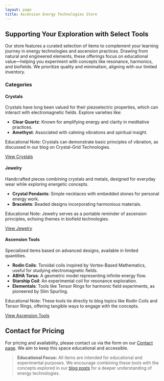 ```yaml
---
layout: page
title: Ascension Energy Technologies Store
---
```


<!-- Removed duplicate H1 to resolve MD025 error -->

## Supporting Your Exploration with Select Tools

Our store features a curated selection of items to complement your learning journey in energy technologies and ascension practices. Drawing from natural and engineered elements, these offerings focus on educational value—helping you experiment with concepts like resonance, harmonics, and biofields. We prioritize quality and minimalism, aligning with our limited inventory.

### Categories

#### Crystals

Crystals have long been valued for their piezoelectric properties, which can interact with electromagnetic fields. Explore varieties like:

- **Clear Quartz**: Known for amplifying energy and clarity in meditative practices.
- **Amethyst**: Associated with calming vibrations and spiritual insight.

Educational Note: Crystals can demonstrate basic principles of vibration, as discussed in our blog on Crystal-Grid Technologies.

[View Crystals](/store/crystals)

#### Jewelry

Handcrafted pieces combining crystals and metals, designed for everyday wear while exploring energetic concepts.

- **Crystal Pendants**: Simple necklaces with embedded stones for personal energy work.
- **Bracelets**: Beaded designs incorporating harmonious materials.

Educational Note: Jewelry serves as a portable reminder of ascension principles, echoing themes in biofield technologies.

[View Jewelry](/store/jewelry)

#### Ascension Tools

Specialized items based on advanced designs, available in limited quantities.

- **Rodin Coils**: Toroidal coils inspired by Vortex-Based Mathematics, useful for studying electromagnetic fields.
- **ABHA Torus**: A geometric model representing infinite energy flow.
- **Starship Coil**: An experimental coil for resonance exploration.
- **Elementals**: Tools like Tensor Rings for harmonic field experiments, as pioneered by Slim Spurling.

Educational Note: These tools tie directly to blog topics like Rodin Coils and Tensor Rings, offering tangible ways to engage with the concepts.

[View Ascension Tools](/store/ascension-tools)

## Contact for Pricing

For pricing and availability, please contact us via the form on our [Contact page](/contact). We aim to keep this space educational and accessible.

> **Educational Focus:** All items are intended for educational and experimental purposes. We encourage combining these tools with the concepts explored in our [blog posts](/blog) for a deeper understanding of energy technologies.
